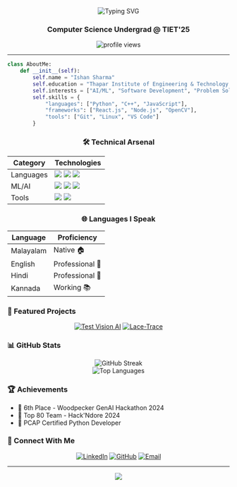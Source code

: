 <div align="center">
  <img src="https://readme-typing-svg.demolab.com?font=Fira+Code&duration=3000&pause=1000&color=2F81F7&center=true&vCenter=true&width=435&lines=Hi+there%2C+I'm+Ishan+Sharma;AI%2FML+Enthusiast;Computer+Science+Student;Always+Learning+New+Things" alt="Typing SVG" />
</div>

<h3 align="center">Computer Science Undergrad @ TIET'25</h3>

<div align="center">
  <img src="https://komarev.com/ghpvc/?username=ishansharma25&label=Profile%20views&color=2F81F7&style=flat" alt="profile views" />
</div>

---

```python
class AboutMe:
    def __init__(self):
        self.name = "Ishan Sharma"
        self.education = "Thapar Institute of Engineering & Technology (2021-2025)"
        self.interests = ["AI/ML", "Software Development", "Problem Solving"]
        self.skills = {
            "languages": ["Python", "C++", "JavaScript"],
            "frameworks": ["React.js", "Node.js", "OpenCV"],
            "tools": ["Git", "Linux", "VS Code"]
        }
```

<h3 align="center">🛠️ Technical Arsenal</h3>

<div align="center">

| Category | Technologies |
|----------|-------------|
| Languages | <img src="https://img.shields.io/badge/PYTHON-1A1B27?style=for-the-badge&logo=python&logoColor=3776AB"/> <img src="https://img.shields.io/badge/C++-1A1B27?style=for-the-badge&logo=c%2B%2B&logoColor=00599C"/> <img src="https://img.shields.io/badge/SQL-1A1B27?style=for-the-badge&logo=mysql&logoColor=4479A1"/> |
| ML/AI | <img src="https://img.shields.io/badge/TENSORFLOW-1A1B27?style=for-the-badge&logo=tensorflow&logoColor=FF6F00"/> <img src="https://img.shields.io/badge/PYTORCH-1A1B27?style=for-the-badge&logo=pytorch&logoColor=EE4C2C"/> <img src="https://img.shields.io/badge/SCIKIT_LEARN-1A1B27?style=for-the-badge&logo=scikit-learn&logoColor=F7931E"/> |
| Tools | <img src="https://img.shields.io/badge/PANDAS-1A1B27?style=for-the-badge&logo=pandas&logoColor=150458"/> <img src="https://img.shields.io/badge/SEABORN-1A1B27?style=for-the-badge&logo=python&logoColor=150458"/> |

</div>

<h3 align="center">🌐 Languages I Speak</h3>

<div align="center">

| Language | Proficiency |
|----------|------------|
| Malayalam | Native 🏠 |
| English | Professional 💼 |
| Hindi | Professional 💼 |
| Kannada | Working 📚 |

</div>

### 🚀 Featured Projects

<div align="center">

[![Test Vision AI](https://github-readme-stats.vercel.app/api/pin/?username=ishansharma25&repo=test-vision-ai&theme=github_dark)](https://github.com/ishansharma25/test-vision-ai)
[![Lace-Trace](https://github-readme-stats.vercel.app/api/pin/?username=ishansharma25&repo=lace-trace&theme=github_dark)](https://github.com/ishansharma25/lace-trace)

</div>

### 📊 GitHub Stats

<div align="center">
  <img src="https://github-readme-streak-stats.herokuapp.com/?user=ishansharma25&theme=github-dark-blue" alt="GitHub Streak" />
</div>

<div align="center">
  <img src="https://github-readme-stats.vercel.app/api/top-langs/?username=ishansharma25&layout=compact&theme=github_dark" alt="Top Languages" />
</div>

### 🏆 Achievements
- 🥈 6th Place - Woodpecker GenAI Hackathon 2024
- 🌟 Top 80 Team - Hack'Ndore 2024
- 📜 PCAP Certified Python Developer

### 🤝 Connect With Me

<div align="center">

[![LinkedIn](https://img.shields.io/badge/LinkedIn-0077B5?style=for-the-badge&logo=linkedin&logoColor=white)](https://linkedin.com/in/ishan-sharma1)
[![GitHub](https://img.shields.io/badge/GitHub-100000?style=for-the-badge&logo=github&logoColor=white)](https://github.com/ishansharma25)
[![Email](https://img.shields.io/badge/Email-D14836?style=for-the-badge&logo=gmail&logoColor=white)](mailto:ishan2507sharma@gmail.com)

</div>

---

<div align="center">
  <img src="https://capsule-render.vercel.app/api?type=waving&color=2F81F7&height=100&section=footer" />
</div>
